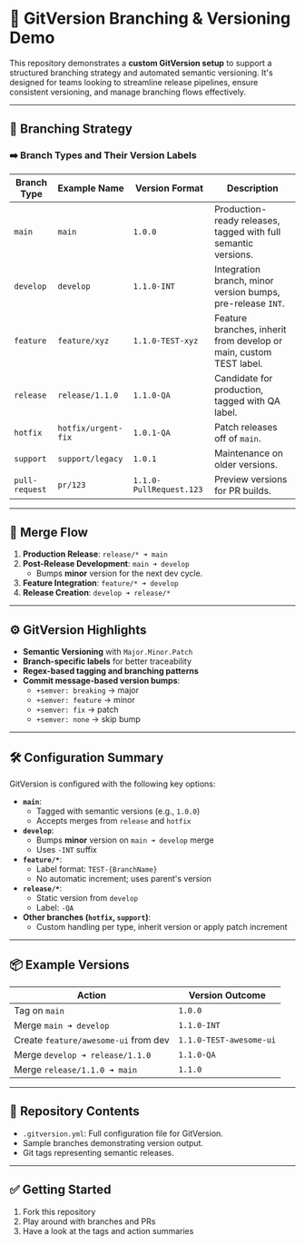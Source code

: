 # 🚀 GitVersion Branching & Versioning Demo

This repository demonstrates a **custom GitVersion setup** to support a structured branching strategy and automated semantic versioning. It's designed for teams looking to streamline release pipelines, ensure consistent versioning, and manage branching flows effectively.

---

## 🔀 Branching Strategy


### ➡️ Branch Types and Their Version Labels

| Branch Type     | Example Name           | Version Format         | Description                                      |
|-----------------|------------------------|-------------------------|--------------------------------------------------|
| `main`          | `main`                 | `1.0.0`                 | Production-ready releases, tagged with full semantic versions. |
| `develop`       | `develop`              | `1.1.0-INT`             | Integration branch, minor version bumps, pre-release `INT`. |
| `feature`       | `feature/xyz`          | `1.1.0-TEST-xyz`        | Feature branches, inherit from develop or main, custom TEST label. |
| `release`       | `release/1.1.0`        | `1.1.0-QA`              | Candidate for production, tagged with QA label. |
| `hotfix`        | `hotfix/urgent-fix`    | `1.0.1-QA`              | Patch releases off of `main`. |
| `support`       | `support/legacy`       | `1.0.1`                 | Maintenance on older versions. |
| `pull-request`  | `pr/123`               | `1.1.0-PullRequest.123` | Preview versions for PR builds. |

---

## 🔁 Merge Flow

1. **Production Release**: `release/* ➜ main`  
2. **Post-Release Development**: `main ➜ develop`  
   - Bumps **minor** version for the next dev cycle.
3. **Feature Integration**: `feature/* ➜ develop`  
4. **Release Creation**: `develop ➜ release/*`

---

## ⚙️ GitVersion Highlights

- **Semantic Versioning** with `Major.Minor.Patch`
- **Branch-specific labels** for better traceability
- **Regex-based tagging and branching patterns**
- **Commit message-based version bumps**:
  - `+semver: breaking` → major
  - `+semver: feature` → minor
  - `+semver: fix` → patch
  - `+semver: none` → skip bump

---

## 🛠️ Configuration Summary

GitVersion is configured with the following key options:

- **`main`**:
  - Tagged with semantic versions (e.g., `1.0.0`)
  - Accepts merges from `release` and `hotfix`
- **`develop`**:
  - Bumps **minor** version on `main ➜ develop` merge
  - Uses `-INT` suffix
- **`feature/*`**:
  - Label format: `TEST-{BranchName}`
  - No automatic increment; uses parent's version
- **`release/*`**:
  - Static version from `develop`
  - Label: `-QA`
- **Other branches (`hotfix`, `support`)**:
  - Custom handling per type, inherit version or apply patch increment

---

## 📦 Example Versions

| Action                                  | Version Outcome        |
|----------------------------------------|------------------------|
| Tag on `main`                          | `1.0.0`                |
| Merge `main ➜ develop`                 | `1.1.0-INT`            |
| Create `feature/awesome-ui` from dev   | `1.1.0-TEST-awesome-ui`|
| Merge `develop ➜ release/1.1.0`        | `1.1.0-QA`             |
| Merge `release/1.1.0 ➜ main`           | `1.1.0`                |

---

## 📂 Repository Contents

- `.gitversion.yml`: Full configuration file for GitVersion.
- Sample branches demonstrating version output.
- Git tags representing semantic releases.

---

## ✅ Getting Started

1. Fork this repository
2. Play around with branches and PRs
3. Have a look at the tags and action summaries
